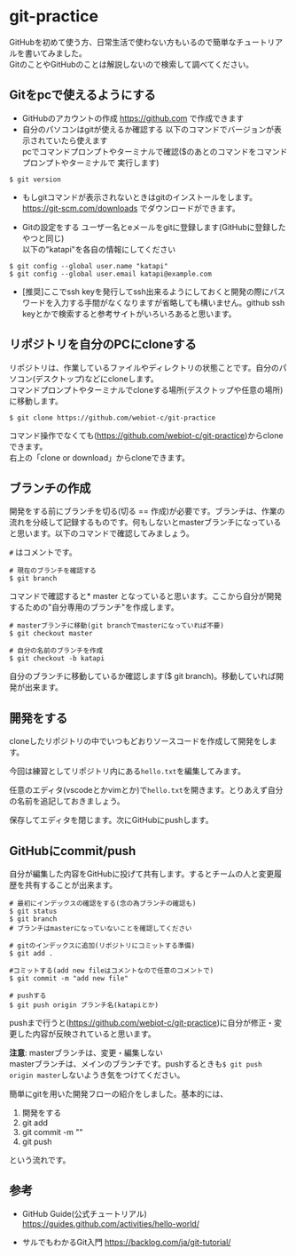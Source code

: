 # git-practice
GitHubを初めて使う方、日常生活で使わない方もいるので簡単なチュートリアルを書いてみました。  
GitのことやGitHubのことは解説しないので検索して調べてください。  

## Gitをpcで使えるようにする
- GitHubのアカウントの作成
https://github.com で作成できます
- 自分のパソコンはgitが使えるか確認する
以下のコマンドでバージョンが表示されていたら使えます  
pcでコマンドプロンプトやターミナルで確認($のあとのコマンドをコマンドプロンプトやターミナルで
実行します)
```
$ git version
```
- もしgitコマンドが表示されないときはgitのインストールをします。  
https://git-scm.com/downloads でダウンロードができます。

- Gitの設定をする
ユーザー名とeメールをgitに登録します(GitHubに登録したやつと同じ)  
以下の"katapi"を各自の情報にしてください
```
$ git config --global user.name "katapi"
$ git config --global user.email katapi@example.com
```
- [推奨]ここでssh keyを発行してssh出来るようにしておくと開発の際にパスワードを入力する手間がなくなりますが省略しても構いません。github ssh keyとかで検索すると参考サイトがいろいろあると思います。

## リポジトリを自分のPCにcloneする
リポジトリは、作業しているファイルやディレクトリの状態ことです。自分のパソコン(デスクトップ)などにcloneします。  
コマンドプロンプトやターミナルでcloneする場所(デスクトップや任意の場所)に移動します。
```
$ git clone https://github.com/webiot-c/git-practice
```

コマンド操作でなくても(https://github.com/webiot-c/git-practice)からcloneできます。  
右上の「clone or download」からcloneできます。

## ブランチの作成
開発をする前にブランチを切る(切る == 作成)が必要です。ブランチは、作業の流れを分岐して記録するものです。何もしないとmasterブランチになっていると思います。以下のコマンドで確認してみましょう。

`#` はコメントです。
```
# 現在のブランチを確認する
$ git branch
```
コマンドで確認すると* master となっていると思います。ここから自分が開発するための"自分専用のブランチ"を作成します。
```
# masterブランチに移動(git branchでmasterになっていれば不要)
$ git checkout master

# 自分の名前のブランチを作成
$ git checkout -b katapi
```
自分のブランチに移動しているか確認します($ git branch)。移動していれば開発が出来ます。


## 開発をする
cloneしたリポジトリの中でいつもどおりソースコードを作成して開発をします。

今回は練習としてリポジトリ内にある`hello.txt`を編集してみます。

任意のエディタ(vscodeとかvimとか)で`hello.txt`を開きます。とりあえず自分の名前を追記しておきましょう。

保存してエディタを閉じます。次にGitHubにpushします。

## GitHubにcommit/push
自分が編集した内容をGitHubに投げて共有します。するとチームの人と変更履歴を共有することが出来ます。

```
# 最初にインデックスの確認をする(念の為ブランチの確認も)
$ git status
$ git branch
# ブランチはmasterになっていないことを確認してください

# gitのインデックスに追加(リポジトリにコミットする準備)
$ git add .

#コミットする(add new fileはコメントなので任意のコメントで)
$ git commit -m "add new file"

# pushする
$ git push origin ブランチ名(katapiとか)
```
pushまで行うと(https://github.com/webiot-c/git-practice)に自分が修正・変更した内容が反映されていると思います。

**注意**:
masterブランチは、変更・編集しない  
masterブランチは、メインのブランチです。pushするときも`$ git push origin master`しないようき気をつけてください。  



簡単にgitを用いた開発フローの紹介をしました。基本的には、

1. 開発をする
1. git add
1. git commit -m ""
1. git push 

という流れです。

## 参考
- GitHub Guide(公式チュートリアル)
https://guides.github.com/activities/hello-world/

- サルでもわかるGit入門
https://backlog.com/ja/git-tutorial/